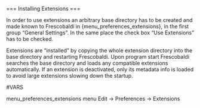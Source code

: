 === Installing Extensions ===

In order to use extensions an arbitrary base directory has to be created and
made known to Frescobaldi in {menu_preferences_extensions}, in the first group
“General Settings”. In the same place the check box “Use Extensions” has to be
checked.

Extensions are “installed” by copying the whole extension directory into the
base directory and restarting Frescobaldi. Upon program start Frescobaldi
searches the base directory and loads any compatible extensions automatically.
If an extension is deactivated, only its metadata info is loaded to avoid large
extensions slowing down the startup.

#VARS

menu_preferences_extensions    menu Edit -> Preferences -> Extensions
